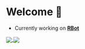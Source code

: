 # Welcome 👋

<!--
**SharpTheNightmare/SharpTheNightmare** is a ✨ _special_ ✨ repository because its `README.md` (this file) appears on your GitHub profile.

Here are some ideas to get you started:

- 🔭 I’m currently working on ...
- 🌱 I’m currently learning ...
- 👯 I’m looking to collaborate on ...
- 🤔 I’m looking for help with ...
- 💬 Ask me about ...
- 📫 How to reach me: ...
- 😄 Pronouns: ...
- ⚡ Fun fact: ...
-->

- Currently working on __[RBot](https://github.com/Quiet-ORG/RBot/)__

<a href="#">
  <img align="center" src="https://github-readme-stats.vercel.app/api?username=SharpTheNightmare&count_private=true&show_icons=true&theme=chartreuse-dark" />
</a>
<a href="#">
  <img align="center" src="https://github-readme-stats.vercel.app/api/top-langs/?username=SharpTheNightmare&theme=chartreuse-dark&layout=compact" />
</a>

